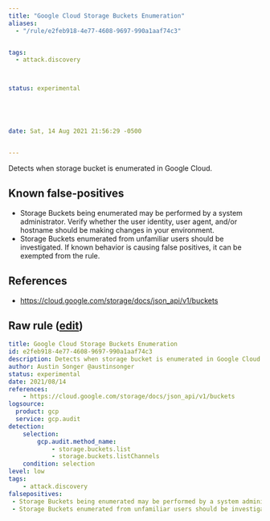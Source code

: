 ```yaml
---
title: "Google Cloud Storage Buckets Enumeration"
aliases:
  - "/rule/e2feb918-4e77-4608-9697-990a1aaf74c3"


tags:
  - attack.discovery



status: experimental





date: Sat, 14 Aug 2021 21:56:29 -0500


---
```


Detects when storage bucket is enumerated in Google Cloud.

<!--more-->


## Known false-positives

* Storage Buckets being enumerated may be performed by a system administrator. Verify whether the user identity, user agent, and/or hostname should be making changes in your environment.
* Storage Buckets enumerated from unfamiliar users should be investigated. If known behavior is causing false positives, it can be exempted from the rule.



## References

* https://cloud.google.com/storage/docs/json_api/v1/buckets


## Raw rule ([edit](https://github.com/SigmaHQ/sigma/edit/master/rules/cloud/gcp/gcp_bucket_enumeration.yml))
```yaml
title: Google Cloud Storage Buckets Enumeration
id: e2feb918-4e77-4608-9697-990a1aaf74c3
description: Detects when storage bucket is enumerated in Google Cloud.
author: Austin Songer @austinsonger
status: experimental
date: 2021/08/14
references:
    - https://cloud.google.com/storage/docs/json_api/v1/buckets
logsource:
  product: gcp
  service: gcp.audit
detection:
    selection:
        gcp.audit.method_name: 
            - storage.buckets.list
            - storage.buckets.listChannels
    condition: selection
level: low
tags:
    - attack.discovery
falsepositives:
 - Storage Buckets being enumerated may be performed by a system administrator. Verify whether the user identity, user agent, and/or hostname should be making changes in your environment. 
 - Storage Buckets enumerated from unfamiliar users should be investigated. If known behavior is causing false positives, it can be exempted from the rule.

```

